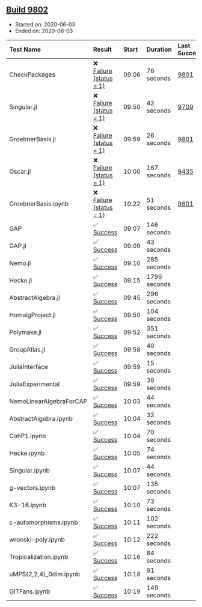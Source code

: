 ## [Build 9802](https://oscarci.mathematik.uni-kl.de/job/oscar/9802/)

* Started on: 2020-06-03
* Ended on: 2020-06-03

| Test Name    | Result | Start | Duration | Last Success | First Failure |
|:-------------|:-------|:------|:---------|:-------------|:--------------|
| CheckPackages | ❌ [Failure (status = 1)](https://oscarci.mathematik.uni-kl.de/job/oscar/9802/artifact/logs/build-9802/CheckPackages.log) | 09:06 | 76 seconds | [9801](https://oscarci.mathematik.uni-kl.de/job/oscar/9801/) | [9802](https://oscarci.mathematik.uni-kl.de/job/oscar/9802/) |
| Singular.jl | ❌ [Failure (status = 1)](https://oscarci.mathematik.uni-kl.de/job/oscar/9802/artifact/logs/build-9802/Singular.jl.log) | 09:50 | 42 seconds | [9709](https://oscarci.mathematik.uni-kl.de/job/oscar/9709/) | [9710](https://oscarci.mathematik.uni-kl.de/job/oscar/9710/) |
| GroebnerBasis.jl | ❌ [Failure (status = 1)](https://oscarci.mathematik.uni-kl.de/job/oscar/9802/artifact/logs/build-9802/GroebnerBasis.jl.log) | 09:59 | 26 seconds | [9801](https://oscarci.mathematik.uni-kl.de/job/oscar/9801/) | [9802](https://oscarci.mathematik.uni-kl.de/job/oscar/9802/) |
| Oscar.jl | ❌ [Failure (status = 1)](https://oscarci.mathematik.uni-kl.de/job/oscar/9802/artifact/logs/build-9802/Oscar.jl.log) | 10:00 | 167 seconds | [9435](https://oscarci.mathematik.uni-kl.de/job/oscar/9435/) | [9436](https://oscarci.mathematik.uni-kl.de/job/oscar/9436/) |
| GroebnerBasis.ipynb | ❌ [Failure (status = 1)](https://oscarci.mathematik.uni-kl.de/job/oscar/9802/artifact/logs/build-9802/GroebnerBasis.ipynb.log) | 10:22 | 51 seconds | [9801](https://oscarci.mathematik.uni-kl.de/job/oscar/9801/) | [9802](https://oscarci.mathematik.uni-kl.de/job/oscar/9802/) |
| GAP | ✅ [Success](https://oscarci.mathematik.uni-kl.de/job/oscar/9802/artifact/logs/build-9802/GAP.log) | 09:07 | 146 seconds |  |  |
| GAP.jl | ✅ [Success](https://oscarci.mathematik.uni-kl.de/job/oscar/9802/artifact/logs/build-9802/GAP.jl.log) | 09:09 | 43 seconds |  |  |
| Nemo.jl | ✅ [Success](https://oscarci.mathematik.uni-kl.de/job/oscar/9802/artifact/logs/build-9802/Nemo.jl.log) | 09:10 | 285 seconds |  |  |
| Hecke.jl | ✅ [Success](https://oscarci.mathematik.uni-kl.de/job/oscar/9802/artifact/logs/build-9802/Hecke.jl.log) | 09:15 | 1796 seconds |  |  |
| AbstractAlgebra.jl | ✅ [Success](https://oscarci.mathematik.uni-kl.de/job/oscar/9802/artifact/logs/build-9802/AbstractAlgebra.jl.log) | 09:45 | 296 seconds |  |  |
| HomalgProject.jl | ✅ [Success](https://oscarci.mathematik.uni-kl.de/job/oscar/9802/artifact/logs/build-9802/HomalgProject.jl.log) | 09:50 | 104 seconds |  |  |
| Polymake.jl | ✅ [Success](https://oscarci.mathematik.uni-kl.de/job/oscar/9802/artifact/logs/build-9802/Polymake.jl.log) | 09:52 | 351 seconds |  |  |
| GroupAtlas.jl | ✅ [Success](https://oscarci.mathematik.uni-kl.de/job/oscar/9802/artifact/logs/build-9802/GroupAtlas.jl.log) | 09:58 | 40 seconds |  |  |
| JuliaInterface | ✅ [Success](https://oscarci.mathematik.uni-kl.de/job/oscar/9802/artifact/logs/build-9802/JuliaInterface.log) | 09:59 | 15 seconds |  |  |
| JuliaExperimental | ✅ [Success](https://oscarci.mathematik.uni-kl.de/job/oscar/9802/artifact/logs/build-9802/JuliaExperimental.log) | 09:59 | 38 seconds |  |  |
| NemoLinearAlgebraForCAP | ✅ [Success](https://oscarci.mathematik.uni-kl.de/job/oscar/9802/artifact/logs/build-9802/NemoLinearAlgebraForCAP.log) | 10:03 | 44 seconds |  |  |
| AbstractAlgebra.ipynb | ✅ [Success](https://oscarci.mathematik.uni-kl.de/job/oscar/9802/artifact/logs/build-9802/AbstractAlgebra.ipynb.log) | 10:04 | 32 seconds |  |  |
| CohP1.ipynb | ✅ [Success](https://oscarci.mathematik.uni-kl.de/job/oscar/9802/artifact/logs/build-9802/CohP1.ipynb.log) | 10:04 | 70 seconds |  |  |
| Hecke.ipynb | ✅ [Success](https://oscarci.mathematik.uni-kl.de/job/oscar/9802/artifact/logs/build-9802/Hecke.ipynb.log) | 10:05 | 74 seconds |  |  |
| Singular.ipynb | ✅ [Success](https://oscarci.mathematik.uni-kl.de/job/oscar/9802/artifact/logs/build-9802/Singular.ipynb.log) | 10:07 | 44 seconds |  |  |
| g-vectors.ipynb | ✅ [Success](https://oscarci.mathematik.uni-kl.de/job/oscar/9802/artifact/logs/build-9802/g-vectors.ipynb.log) | 10:07 | 135 seconds |  |  |
| K3-16.ipynb | ✅ [Success](https://oscarci.mathematik.uni-kl.de/job/oscar/9802/artifact/logs/build-9802/K3-16.ipynb.log) | 10:10 | 73 seconds |  |  |
| c-automorphisms.ipynb | ✅ [Success](https://oscarci.mathematik.uni-kl.de/job/oscar/9802/artifact/logs/build-9802/c-automorphisms.ipynb.log) | 10:11 | 102 seconds |  |  |
| wronski-poly.ipynb | ✅ [Success](https://oscarci.mathematik.uni-kl.de/job/oscar/9802/artifact/logs/build-9802/wronski-poly.ipynb.log) | 10:12 | 222 seconds |  |  |
| Tropicalization.ipynb | ✅ [Success](https://oscarci.mathematik.uni-kl.de/job/oscar/9802/artifact/logs/build-9802/Tropicalization.ipynb.log) | 10:16 | 84 seconds |  |  |
| uMPS(2,2,4)_0dim.ipynb | ✅ [Success](https://oscarci.mathematik.uni-kl.de/job/oscar/9802/artifact/logs/build-9802/uMPS-2-2-4-_0dim.ipynb.log) | 10:18 | 91 seconds |  |  |
| GITFans.ipynb | ✅ [Success](https://oscarci.mathematik.uni-kl.de/job/oscar/9802/artifact/logs/build-9802/GITFans.ipynb.log) | 10:19 | 149 seconds |  |  |
